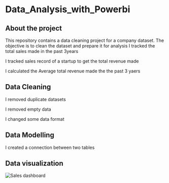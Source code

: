 # Data_Analysis_with_Powerbi
## About the project
This repository contains a data cleaning project for a company dataset. The objective is to clean the dataset and prepare it for analysis
I tracked the total sales made in the past 3years

I tracked sales record of a startup to get the total revenue made 

I calculated the Average total revenue made the the past 3 yaers
## Data Cleaning
I removed duplicate datasets

I removed empty data

I changed some data format

## Data Modelling
I created a connection between two tables

## Data visualization 

![Sales dashboard](https://github.com/Adeoyefavour/Data_Analysis_with_Powerbi/assets/147132488/6c2e2c0f-9a52-4ffd-903e-64186d47dfc6)


